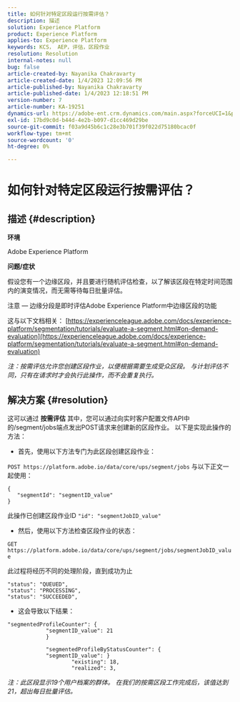 ```yaml
---
title: 如何针对特定区段运行按需评估？
description: 描述
solution: Experience Platform
product: Experience Platform
applies-to: Experience Platform
keywords: KCS， AEP，评估，区段作业
resolution: Resolution
internal-notes: null
bug: false
article-created-by: Nayanika Chakravarty
article-created-date: 1/4/2023 12:09:56 PM
article-published-by: Nayanika Chakravarty
article-published-date: 1/4/2023 12:18:51 PM
version-number: 7
article-number: KA-19251
dynamics-url: https://adobe-ent.crm.dynamics.com/main.aspx?forceUCI=1&pagetype=entityrecord&etn=knowledgearticle&id=a480ddad-288c-ed11-81ac-6045bd006a22
exl-id: 17bd9c0d-b44d-4e2b-b097-d1cc469d29be
source-git-commit: f03a9d45b6c1c28e3b701f39f022d75180bcac0f
workflow-type: tm+mt
source-wordcount: '0'
ht-degree: 0%

---
```


# 如何针对特定区段运行按需评估？

## 描述 {#description}


<b>环境</b>

Adobe Experience Platform

<b>问题/症状</b>

假设您有一个边缘区段，并且要进行随机评估检查，以了解该区段在特定时间范围内的演变情况，而无需等待每日批量评估。

注意 — 边缘分段是即时评估Adobe Experience Platform中边缘区段的功能

这与以下文档相关： [https://experienceleague.adobe.com/docs/experience-platform/segmentation/tutorials/evaluate-a-segment.html#on-demand-evaluation](https://experienceleague.adobe.com/docs/experience-platform/segmentation/tutorials/evaluate-a-segment.html#on-demand-evaluation)

*注：按需评估允许您创建区段作业，以便根据需要生成受众区段。 与计划评估不同，只有在请求时才会执行此操作，而不会重复执行。*


## 解决方案 {#resolution}


这可以通过 <b>按需评估</b> 其中，您可以通过向实时客户配置文件API中的/segment/jobs端点发出POST请求来创建新的区段作业。 以下是实现此操作的方法：

- 首先，使用以下方法专门为此区段创建区段作业：


`POST https://platform.adobe.io/data/core/ups/segment/jobs` 与以下正文一起使用：


```
{
   "segmentId": "segmentID_value"
}
```


此操作已创建区段作业ID `"id": "segmentJobID_value"`

- 然后，使用以下方法检查区段作业的状态：


`GET https://platform.adobe.io/data/core/ups/segment/jobs/segmentJobID_value`

此过程将经历不同的处理阶段，直到成功为止




```
"status": "QUEUED",
"status": "PROCESSING",
"status": "SUCCEEDED",
```




- 这会导致以下结果：





```
"segmentedProfileCounter": {
            "segmentID_value": 21
            }

            "segmentedProfileByStatusCounter": {
            "segmentID_value": }
                    "existing": 18,
                    "realized": 3,
```




*注：此区段显示19个用户档案的群体。 在我们的按需区段工作完成后，该值达到21，超出每日批量评估。*
